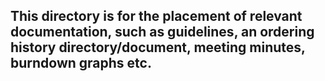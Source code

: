 ## This directory is for the placement of relevant documentation, such as guidelines, an ordering history directory/document, meeting minutes, burndown graphs etc.

